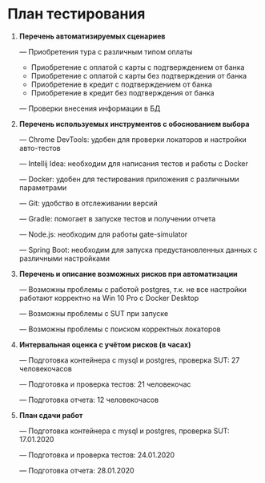# План тестирования

1. **Перечень автоматизируемых сценариев**

    — Приобретения тура с различным типом оплаты
	
	* Приобретение с оплатой с карты с подтверждением от банка
	* Приобретение с оплатой с карты без подтверждения от банка
	* Приобретение в кредит с подтверждением от банка
	* Приобретение в кредит без подтверждения от банка
	
    — Проверки внесения информации в БД
 
 
2. **Перечень используемых инструментов с обоснованием выбора**

    — Chrome DevTools: удобен для проверки локаторов и настройки авто-тестов
 
    — Intellij Idea: необходим для написания тестов и работы с Docker
 
    — Docker: удобен для тестирования приложения с различными параметрами
 
    — Git: удобство в отслеживании версий
	
	— Gradle: помогает в запуске тестов и получении отчета
	
	— Node.js: необходим для работы gate-simulator
	
	— Spring Boot: необходим для запуска предустановленных данных с различными настройками
 
 
 
3. **Перечень и описание возможных рисков при автоматизации**

    — Возможны проблемы с работой postgres, т.к. не все настройки работают корректно на Win 10 Pro с Docker Desktop
 
    — Возможны проблемы с SUT при запуске
 
    — Возможны проблемы с поиском корректных локаторов
 
 
 
4. **Интервальная оценка с учётом рисков (в часах)**

    — Подготовка контейнера с mysql и postgres, проверка SUT: 27 человекочасов
 
    — Подготовка и проверка тестов: 21 человекочас
 
    — Подготовка отчета: 12 человекочасов
 
 
 
5. **План сдачи работ**

    — Подготовка контейнера с mysql и postgres, проверка SUT: 17.01.2020
	
	— Подготовка и проверка тестов: 24.01.2020
	
	— Подготовка отчета: 28.01.2020
